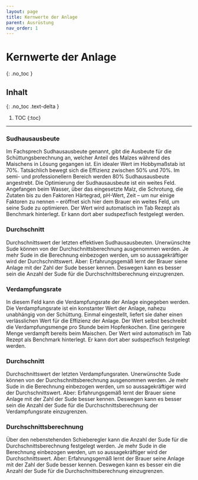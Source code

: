 ```yaml
---
layout: page
title: Kernwerte der Anlage
parent: Ausrüstung
nav_order: 1
---
```


# Kernwerte der Anlage
{: .no_toc }

## Inhalt
{: .no_toc .text-delta }

1. TOC
{:toc}

---

### Sudhausausbeute 
Im Fachsprech Sudhausausbeute genannt, gibt die Ausbeute für die Schüttungsberechnung an, welcher Anteil des Malzes während des Maischens in Lösung gegangen ist.
Ein idealer Wert im Hobbymaßstab ist 70%. Tatsächlich bewegt sich die Effizienz zwischen 50% und 70%. Im semi- und professionellern Bereich werden 80% Sudhausausbeute angestrebt.
Die Optimierung der Sudhausausbeute ist ein weites Feld. Angefangen beim Wasser, über das eingesetzte Malz, die Schrotung, die Zutaten bis zu den Faktoren Härtegrad, pH-Wert, Zeit – um nur einige Faktoren zu nennen – eröffnet sich hier dem Brauer ein weites Feld, um seine Sude zu optimieren.
Der Wert wird automatisch im Tab Rezept als Benchmark hinterlegt. Er kann dort aber sudspezfisch festgelegt werden.

### Durchschnitt
Durchschnittswert der letzten effektiven Sudhausausbeuten. Unerwünschte Sude können von der Durchschnittsberechnung ausgenommen werden.
Je mehr Sude in die Berechnung einbezogen werden, um so aussagekräftiger wird der Durchschnittswert.
Aber: Erfahrungsgemäß lernt der Brauer siene Anlage mit der Zahl der Sude besser kennen. Deswegen kann es besser sein die Anzahl der Sude für die Durchschnittsberechnung einzugrenzen.

### Verdampfungsrate
In diesem Feld kann die Verdampfungsrate der Anlage eingegeben werden.
Die Verdampfungsrate ist ein konstanter Wert der Anlage, nahezu unabhängig von der Schüttung. Einmal eingestellt, liefert sie daher einen verlässlichen Wert für die Effizienz der Anlage.
Der Wert selbst beschreibt die Verdampfungsmenge pro Stunde beim Hopfenkochen. Eine geringere Menge verdampft bereits beim Maischen.
Der Wert wird automatisch im Tab Rezept als Benchmark hinterlegt. Er kann dort aber sudspezfisch festgelegt werden.

### Durchschnitt
Durchschnittswert der letzten Verdampfungsraten. Unerwünschte Sude können von der Durchschnittsberechnung ausgenommen werden.
Je mehr Sude in die Berechnung einbezogen werden, um so aussagekräftiger wird der Durchschnittswert.
Aber: Erfahrungsgemäß lernt der Brauer siene Anlage mit der Zahl der Sude besser kennen. Deswegen kann es besser sein die Anzahl der Sude für die Durchschnittsberechnung der Verdampfungsrate einzugrenzen.

### Durchschnittsberechnung
Über den nebenstehenden Schieberegler kann die Anzahl der Sude für die Durchschnittsberechnung festgelegt werden.
Je mehr Sude in die Berechnung einbezogen werden, um so aussagekräftiger wird der Durchschnittswert.
Aber: Erfahrungsgemäß lernt der Brauer seine Anlage mit der Zahl der Sude besser kennen. Deswegen kann es besser ein die Anzahl der Sude für die Durchschnittsberechnung einzugrenzen.